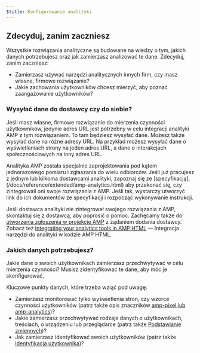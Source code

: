 ```yaml
---
$title: Konfigurowanie analityki
---
```


## Zdecyduj, zanim zaczniesz

Wszystkie rozwiązania analityczne są budowane na wiedzy o tym, jakich danych potrzebujesz
oraz jak zamierzasz analizować te dane. Zdecyduj, zanim zaczniesz:

* Zamierzasz używać narzędzi analitycznych innych firm,
czy masz własne, firmowe rozwiązanie?
* Jakie zachowania użytkowników chcesz mierzyć, aby poznać zaangażowanie użytkowników?

### Wysyłać dane do dostawcy czy do siebie?

Jeśli masz własne, firmowe rozwiązanie do mierzenia czynności użytkowników,
jedynie adres URL jest potrzebny w celu integracji analityki AMP z tym rozwiązaniem.
To tam będziesz wysyłać dane.
Możesz także wysyłać dane na różne adresy URL.
Na przykład możesz wysyłać dane o wyświetleniach strony na jeden adres URL,
a dane o interakcjach społecznościowych na inny adres URL.

Analityka AMP została specjalnie zaprojektowania pod kątem jednorazowego pomiaru i zgłaszania do wielu odbiorców.
Jeśli już pracujesz z jednym lub kilkoma dostawcami analityki,
zapoznaj się ze
[specyfikacją],(/docs/reference/extended/amp-analytics.html)
aby przekonać się, czy zintegrowali oni swoje rozwiązania z AMP.
Jeśli tak, wystarczy utworzyć link do ich dokumentów ze specyfikacji
i rozpocząć wykonywanie instrukcji.

Jeśli dostawca analityki nie zintegrował swojego rozwiązania z AMP,
skontaktuj się z dostawcą, aby poprosić o pomoc.
Zachęcamy także do [utworzenia zgłoszenia w projekcie AMP](https://github.com/ampproject/amphtml/issues/new)
z żądaniem dodania dostawcy.
Zobacz też
[Integrating your analytics tools in AMP HTML](https://github.com/ampproject/amphtml/blob/master/extensions/amp-analytics/integrating-analytics.md) — Integracja narzędzi do analityki w kodzie AMP HTML.

### Jakich danych potrzebujesz?

Jakie dane o swoich użytkownikach zamierzasz przechwytywać w celu mierzenia czynności?
Musisz zidentyfikować te dane, aby móc je skonfigurować.

Kluczowe punkty danych, które trzeba wziąć pod uwagę:

* Zamierzasz monitorować tylko wyświetlenia stron, czy wzorce czynności użytkowników
(patrz także opis znaczników [amp-pixel lub amp-analytics](/docs/guides/analytics/analytics_basics.html#use-amp-pixel-or-amp-analytics))?
* Jakie zamierzasz przechwytywać rodzaje danych o użytkownikach, treściach,
o urządzeniu lub przeglądarce (patrz także [Podstawianie zmiennych](/docs/guides/analytics/analytics_basics.html#variable-substitution))?
* Jak zamierzasz identyfikować swoich użytkowników (patrz także [Identyfikacja użytkownika](/docs/guides/analytics/analytics_basics.html#user-identification))?
